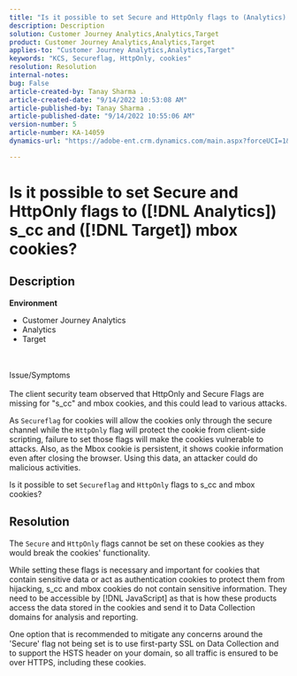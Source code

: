 ```yaml
---
title: "Is it possible to set Secure and HttpOnly flags to (Analytics) s_cc and ([!DNL Target]) mbox cookies?"
description: Description
solution: Customer Journey Analytics,Analytics,Target
product: Customer Journey Analytics,Analytics,Target
applies-to: "Customer Journey Analytics,Analytics,Target"
keywords: "KCS, Secureflag, HttpOnly, cookies"
resolution: Resolution
internal-notes: 
bug: False
article-created-by: Tanay Sharma .
article-created-date: "9/14/2022 10:53:08 AM"
article-published-by: Tanay Sharma .
article-published-date: "9/14/2022 10:55:06 AM"
version-number: 5
article-number: KA-14059
dynamics-url: "https://adobe-ent.crm.dynamics.com/main.aspx?forceUCI=1&pagetype=entityrecord&etn=knowledgearticle&id=f8741f6a-1b34-ed11-9db1-002248086735"

---
```

# Is it possible to set Secure and HttpOnly flags to ([!DNL Analytics]) s_cc and ([!DNL Target]) mbox cookies?

## Description

<b>Environment</b>
- Customer Journey Analytics
- Analytics
- Target



<br><br>Issue/Symptoms<br><br>
The client security team observed that HttpOnly and Secure Flags are missing for "s_cc" and mbox cookies, and this could lead to various attacks.

As `Secureflag` for cookies will allow the cookies only through the secure channel while the `HttpOnly` flag will protect the cookie from client-side scripting, failure to set those flags will make the cookies vulnerable to attacks. Also, as the Mbox cookie is persistent, it shows cookie information even after closing the browser. Using this data, an attacker could do malicious activities.

Is it possible to set `Secureflag` and `HttpOnly` flags to s_cc and mbox cookies?


## Resolution


The `Secure` and `HttpOnly` flags cannot be set on these cookies as they would break the cookies' functionality.

While setting these flags is necessary and important for cookies that contain sensitive data or act as authentication cookies to protect them from hijacking, s_cc and mbox cookies do not contain sensitive information. They need to be accessible by [!DNL JavaScript] as that is how these products access the data stored in the cookies and send it to Data Collection domains for analysis and reporting.

One option that is recommended to mitigate any concerns around the 'Secure' flag not being set is to use first-party SSL on Data Collection and to support the HSTS header on your domain, so all traffic is ensured to be over HTTPS, including these cookies.
